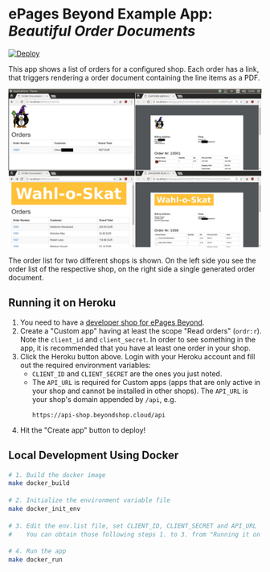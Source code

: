 # ePages Beyond Example App: *Beautiful Order Documents*

[![Deploy](https://www.herokucdn.com/deploy/button.svg)](https://heroku.com/deploy?template=https://github.com/ooz/epages-beyond-app/tree/master)

This app shows a list of orders for a configured shop.
Each order has a link, that triggers rendering a order document containing the line items as a PDF.

![Screenshot of the app](screenshot.png)

The order list for two different shops is shown.
On the left side you see the order list of the respective shop, on the right side a single generated order document.

## Running it on Heroku

1. You need to have a [developer shop for ePages Beyond](https://signup.beyondshop.cloud/epages).
2. Create a "Custom app" having at least the scope "Read orders" (`ordr:r`). Note the `client_id` and `client_secret`.
   In order to see something in the app, it is recommended that you have at least one order in your shop.
3. Click the Heroku button above. Login with your Heroku account and fill out the required environment variables:
    * `CLIENT_ID` and `CLIENT_SECRET` are the ones you just noted.
    * The `API_URL` is required for Custom apps (apps that are only active in your shop and cannot be installed in other shops).
      The `API_URL` is your shop's domain appended by `/api`, e.g.
      ```http
      https://api-shop.beyondshop.cloud/api
      ```
4. Hit the "Create app" button to deploy!

## Local Development Using Docker

```bash
# 1. Build the docker image
make docker_build

# 2. Initialize the environment variable file
make docker_init_env

# 3. Edit the env.list file, set CLIENT_ID, CLIENT_SECRET and API_URL
#    You can obtain those following steps 1. to 3. from "Running it on Heroku"

# 4. Run the app
make docker_run
```
